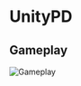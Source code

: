 # UnityPD
## Gameplay
![Gameplay](https://raw.githubusercontent.com/WuzzyLV/UnityPD/master/gameplay.gif?token=GHSAT0AAAAAACBVVARPEE5QD7E6CROO53CAZCRX6EA)